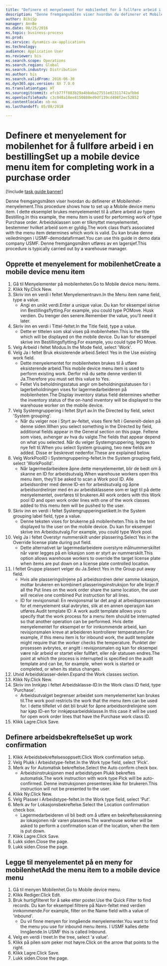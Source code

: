 ```yaml
--- 
title: "Definere et menyelement for mobilenhet for å fullføre arbeid i en bestilling"
description: "Denne fremgangsmåten viser hvordan du definerer et Mobilenhet-menyelement."
author: BibiSp
manager: AnnBe
ms.date: 08/25/2016
ms.topic: business-process
ms.prod: 
ms.service: dynamics-ax-applications
ms.technology: 
audience: Application User
ms.reviewer: bis
ms.search.scope: Operations
ms.search.region: Global
ms.search.industry: Distribution
ms.author: bis
ms.search.validFrom: 2016-06-30
ms.dyn365.ops.version: AX 7.0.0
ms.translationtype: HT
ms.sourcegitcommit: efcb77ff883b29a4bbaba27551e02311742afbbd
ms.openlocfilehash: c3c048a18ee8150880ed9df139cd498f2ec52852
ms.contentlocale: nb-no
ms.lasthandoff: 05/08/2018

---
```

# <a name="set-up-a-mobile-device-menu-item-for-completing-work-in-a-purchase-order"></a><span data-ttu-id="3af1e-103">Definere et menyelement for mobilenhet for å fullføre arbeid i en bestilling</span><span class="sxs-lookup"><span data-stu-id="3af1e-103">Set up a mobile device menu item for completing work in a purchase order</span></span>

[!include [task guide banner](../../includes/task-guide-banner.md)]

<span data-ttu-id="3af1e-104">Denne fremgangsmåten viser hvordan du definerer et Mobilenhet-menyelement.</span><span class="sxs-lookup"><span data-stu-id="3af1e-104">This procedure shows how to set up a Mobile device menu item.</span></span> <span data-ttu-id="3af1e-105">I dette eksemplet brukes menyelementet til å utføre arbeid av typen Bestilling.</span><span class="sxs-lookup"><span data-stu-id="3af1e-105">In this example, the menu item is used for performing work of type Purchase order.</span></span> <span data-ttu-id="3af1e-106">Arbeidsklassen som er tilknyttet menyelementet, bestemmer hvilket arbeid som er gyldig.</span><span class="sxs-lookup"><span data-stu-id="3af1e-106">The work class that’s associated with the menu item determines which work is valid.</span></span> <span data-ttu-id="3af1e-107">Du kan bruke denne veiledningen i USMF-demodatafirmaet.</span><span class="sxs-lookup"><span data-stu-id="3af1e-107">You can use this guide in demo data company USMF.</span></span> <span data-ttu-id="3af1e-108">Denne fremgangsmåten utføres av en lagersjef.</span><span class="sxs-lookup"><span data-stu-id="3af1e-108">This procedure is typically carried out by a warehouse manager.</span></span>


## <a name="create-a-mobile-device-menu-item"></a><span data-ttu-id="3af1e-109">Opprette et menyelement for mobilenhet</span><span class="sxs-lookup"><span data-stu-id="3af1e-109">Create a mobile device menu item</span></span>
1. <span data-ttu-id="3af1e-110">Gå til Menyelementer på mobilenheten.</span><span class="sxs-lookup"><span data-stu-id="3af1e-110">Go to Mobile device menu items.</span></span>
2. <span data-ttu-id="3af1e-111">Klikk Ny.</span><span class="sxs-lookup"><span data-stu-id="3af1e-111">Click New.</span></span>
3. <span data-ttu-id="3af1e-112">Skriv inn en verdi i feltet Menyelementnavn.</span><span class="sxs-lookup"><span data-stu-id="3af1e-112">In the Menu item name field, type a value.</span></span>
    * <span data-ttu-id="3af1e-113">Angi en unikt verdi.</span><span class="sxs-lookup"><span data-stu-id="3af1e-113">Enter a unique value.</span></span> <span data-ttu-id="3af1e-114">Du kan for eksempel skrive inn Bestillingsflytting.</span><span class="sxs-lookup"><span data-stu-id="3af1e-114">For example, you could type POMove.</span></span> <span data-ttu-id="3af1e-115">Husk verdien. Du trenger den senere.</span><span class="sxs-lookup"><span data-stu-id="3af1e-115">Remember the value, you'll need it later.</span></span>  
4. <span data-ttu-id="3af1e-116">Skriv inn en verdi i Tittel-feltet.</span><span class="sxs-lookup"><span data-stu-id="3af1e-116">In the Title field, type a value.</span></span>
    * <span data-ttu-id="3af1e-117">Dette er tittelen som skal vises på mobilenheten.</span><span class="sxs-lookup"><span data-stu-id="3af1e-117">This is the title which will be displayed on the mobile device.</span></span> <span data-ttu-id="3af1e-118">Du kan for eksempel skrive inn Bestillingsflytting.</span><span class="sxs-lookup"><span data-stu-id="3af1e-118">For example, you could type PO Move.</span></span>  
5. <span data-ttu-id="3af1e-119">Velg Arbeid i feltet Modus.</span><span class="sxs-lookup"><span data-stu-id="3af1e-119">In the Mode field, select 'Work'.</span></span>
6. <span data-ttu-id="3af1e-120">Velg Ja i feltet Bruk eksisterende arbeid.</span><span class="sxs-lookup"><span data-stu-id="3af1e-120">Select Yes in the Use existing work field.</span></span>
    * <span data-ttu-id="3af1e-121">Dette menyelementet for mobilenheten brukes til å utføre eksisterende arbeid.</span><span class="sxs-lookup"><span data-stu-id="3af1e-121">This mobile device menu item is used to perform existing work.</span></span> <span data-ttu-id="3af1e-122">Derfor må du sette denne verdien til Ja.</span><span class="sxs-lookup"><span data-stu-id="3af1e-122">Therefore you must set this value to Yes.</span></span>  
    * <span data-ttu-id="3af1e-123">Feltet Vis beholdningsstatus angir om beholdningsstatusen for i lagerbeholdningen vises for lagermedarbeideren på mobilenheten.</span><span class="sxs-lookup"><span data-stu-id="3af1e-123">The Display inventory status field determines whether the inventory status of the on-hand inventory will be displayed to the warehouse worker on the mobile device.</span></span>  
7. <span data-ttu-id="3af1e-124">Velg Systemgruppering i feltet Styrt av.</span><span class="sxs-lookup"><span data-stu-id="3af1e-124">In the Directed by field, select 'System grouping'.</span></span>
    * <span data-ttu-id="3af1e-125">Når du velger noe i Styrt av-feltet, vises flere felt i Generelt-delen på denne siden.</span><span class="sxs-lookup"><span data-stu-id="3af1e-125">When you select something in the Directed by field, additional fields appear in the General section on this page.</span></span> <span data-ttu-id="3af1e-126">Feltene som vises, avhenger av hva du valgte.</span><span class="sxs-lookup"><span data-stu-id="3af1e-126">The fields that appear depend on what you selected.</span></span> <span data-ttu-id="3af1e-127">Når du velger Systemgruppering, legges to nye felt til.</span><span class="sxs-lookup"><span data-stu-id="3af1e-127">When you select System grouping, two new fields are added.</span></span> <span data-ttu-id="3af1e-128">Disse er beskrevet nedenfor.</span><span class="sxs-lookup"><span data-stu-id="3af1e-128">These are explained below.</span></span>  
8. <span data-ttu-id="3af1e-129">Velg WorkPoolID i Systemgruppering-feltet.</span><span class="sxs-lookup"><span data-stu-id="3af1e-129">In the System grouping field, select 'WorkPoolId'.</span></span>
    * <span data-ttu-id="3af1e-130">Når lagermedarbeidere åpne dette menyelementet, blir de bedt om å skanne en ID for arbeidsutvalg.</span><span class="sxs-lookup"><span data-stu-id="3af1e-130">When warehouse workers open this menu item, they’ll be asked to scan a Work pool ID.</span></span> <span data-ttu-id="3af1e-131">Alle arbeidsordrer med denne ID-en for arbeidsutvalg og åpne arbeidsordrelinjer med én av arbeidsklassene som er lagt til på dette menyelementet, overføres til brukeren.</span><span class="sxs-lookup"><span data-stu-id="3af1e-131">All work orders with this Work pool ID and open work order lines with one of the work classes added to this menu item will be pushed to the user.</span></span>  
9. <span data-ttu-id="3af1e-132">Skriv inn en verdi i feltet Systemgrupperingsetikett.</span><span class="sxs-lookup"><span data-stu-id="3af1e-132">In the System grouping label field, type a value.</span></span>
    * <span data-ttu-id="3af1e-133">Denne teksten vises for brukerne på mobilenheten.</span><span class="sxs-lookup"><span data-stu-id="3af1e-133">This is the text displayed to the user on the mobile device.</span></span> <span data-ttu-id="3af1e-134">Du kan for eksempel skrive inn Arbeidsutvalg.</span><span class="sxs-lookup"><span data-stu-id="3af1e-134">For example, you could type Work pool.</span></span>  
10. <span data-ttu-id="3af1e-135">Velg Ja i feltet Overstyr nummerskilt under plassering.</span><span class="sxs-lookup"><span data-stu-id="3af1e-135">Select Yes in the Override license plate during put field.</span></span>
    * <span data-ttu-id="3af1e-136">Dette alternativet lar lagermedarbeidere overstyre målnummerskiltet når varer legges på en lokasjon som er styrt av nummerskilt.</span><span class="sxs-lookup"><span data-stu-id="3af1e-136">This option allows warehouse workers to override the target license plate when items are put down on a license plate controlled location.</span></span>  
11. <span data-ttu-id="3af1e-137">I feltet Gruppe plassert velger du Ja.</span><span class="sxs-lookup"><span data-stu-id="3af1e-137">Select Yes in the Group put away field.</span></span>
    * <span data-ttu-id="3af1e-138">Hvis alle plasseringslinjene på arbeidsordren deler samme lokasjon, mottar brukeren en kombinert plasseringsinstruksjon for alle linjer.</span><span class="sxs-lookup"><span data-stu-id="3af1e-138">If all the Put lines on the work order share the same location, the user will receive one combined Put instruction for all lines.</span></span>  
    * <span data-ttu-id="3af1e-139">ID for revisjonsmal: En revisjonsmal lar det angi at arbeidsprosessen for et menyelement skal avbrytes, slik at en annen operasjon kan utføres.</span><span class="sxs-lookup"><span data-stu-id="3af1e-139">Audit template ID: A work audit template allows you to specify that the work process for a menu item should be interrupted so that another operation can be performed.</span></span> <span data-ttu-id="3af1e-140">Hvis dette menyelementet for eksempel er for innkommende arbeid, kan revisjonsmalen kreve at arbeideren kontrollerer temperaturen.</span><span class="sxs-lookup"><span data-stu-id="3af1e-140">For example, if this menu item is for inbound work, the audit template might require that the worker checks the temperature.</span></span> <span data-ttu-id="3af1e-141">Punktet der prosessen avbrytes, er angitt i revisjonsmalen og kan for eksempel være når arbeid er startet eller fullført, eller når statusen endres.</span><span class="sxs-lookup"><span data-stu-id="3af1e-141">The point at which the process is interrupted is specified on the audit template and can be, for example, when work is started or completed, or when its status changes.</span></span>  
12. <span data-ttu-id="3af1e-142">Utvid Arbeidsklasser-delen.</span><span class="sxs-lookup"><span data-stu-id="3af1e-142">Expand the Work classes section.</span></span>
13. <span data-ttu-id="3af1e-143">Klikk Ny.</span><span class="sxs-lookup"><span data-stu-id="3af1e-143">Click New.</span></span>
14. <span data-ttu-id="3af1e-144">Skriv inn Innkjøp i feltet Arbeidsklasse-ID.</span><span class="sxs-lookup"><span data-stu-id="3af1e-144">In the Work class ID field, type 'Purchase'.</span></span>
    * <span data-ttu-id="3af1e-145">Arbeidsutvalget begrenser arbeidet som menyelementet kan brukes til.</span><span class="sxs-lookup"><span data-stu-id="3af1e-145">The work pool restricts the work that the menu item can be used for.</span></span> <span data-ttu-id="3af1e-146">I dette tilfellet vil det bli brukt for åpne arbeidsordrelinjene som har kjøp ID-en for innkjøpsarbeidsklasse.</span><span class="sxs-lookup"><span data-stu-id="3af1e-146">In this case it will be used for open work order lines that have the Purchase work class ID.</span></span>  
15. <span data-ttu-id="3af1e-147">Klikk Lagre.</span><span class="sxs-lookup"><span data-stu-id="3af1e-147">Click Save.</span></span>

## <a name="set-up-work-confirmation"></a><span data-ttu-id="3af1e-148">Definere arbeidsbekreftelse</span><span class="sxs-lookup"><span data-stu-id="3af1e-148">Set up work confirmation</span></span>
1. <span data-ttu-id="3af1e-149">Klikk Arbeidsbekreftelsesoppsett.</span><span class="sxs-lookup"><span data-stu-id="3af1e-149">Click Work confirmation setup.</span></span>
2. <span data-ttu-id="3af1e-150">Velg Plukk i Arbeidstype-feltet.</span><span class="sxs-lookup"><span data-stu-id="3af1e-150">In the Work type field, select 'Pick'.</span></span>
3. <span data-ttu-id="3af1e-151">Merk av for Automatisk bekreftelse.</span><span class="sxs-lookup"><span data-stu-id="3af1e-151">Select the Auto confirm check box.</span></span>
    * <span data-ttu-id="3af1e-152">Arbeidsinstruksjonen med arbeidstypen Plukk bekreftes automatisk.</span><span class="sxs-lookup"><span data-stu-id="3af1e-152">The work instruction with work type Pick will be auto-confirmed.</span></span> <span data-ttu-id="3af1e-153">Denne instruksjonen presenteres ikke for brukeren.</span><span class="sxs-lookup"><span data-stu-id="3af1e-153">This instruction will not be presented to the user.</span></span>  
4. <span data-ttu-id="3af1e-154">Klikk Ny.</span><span class="sxs-lookup"><span data-stu-id="3af1e-154">Click New.</span></span>
5. <span data-ttu-id="3af1e-155">Velg Plasser i Arbeidstype-feltet.</span><span class="sxs-lookup"><span data-stu-id="3af1e-155">In the Work type field, select 'Put'.</span></span>
6. <span data-ttu-id="3af1e-156">Merk av for Lokasjonsbekreftelse.</span><span class="sxs-lookup"><span data-stu-id="3af1e-156">Select the Location confirmation check box.</span></span>
    * <span data-ttu-id="3af1e-157">Lagermedarbeideren vil bli bedt om å utføre en bekreftelsesskanning av lokasjonen når varen plasseres.</span><span class="sxs-lookup"><span data-stu-id="3af1e-157">The warehouse worker will be asked to perform a confirmation scan of the location, when the item is put down.</span></span>  
7. <span data-ttu-id="3af1e-158">Klikk Lagre.</span><span class="sxs-lookup"><span data-stu-id="3af1e-158">Click Save.</span></span>
8. <span data-ttu-id="3af1e-159">Lukk siden.</span><span class="sxs-lookup"><span data-stu-id="3af1e-159">Close the page.</span></span>
9. <span data-ttu-id="3af1e-160">Lukk siden.</span><span class="sxs-lookup"><span data-stu-id="3af1e-160">Close the page.</span></span>

## <a name="add-the-menu-item-to-a-mobile-device-menu"></a><span data-ttu-id="3af1e-161">Legge til menyelementet på en meny for mobilenhet</span><span class="sxs-lookup"><span data-stu-id="3af1e-161">Add the menu item to a mobile device menu</span></span>
1. <span data-ttu-id="3af1e-162">Gå til menyen Mobilenhet.</span><span class="sxs-lookup"><span data-stu-id="3af1e-162">Go to Mobile device menu.</span></span>
2. <span data-ttu-id="3af1e-163">Klikk Rediger.</span><span class="sxs-lookup"><span data-stu-id="3af1e-163">Click Edit.</span></span>
3. <span data-ttu-id="3af1e-164">Bruk hurtigfilteret for å søke etter poster.</span><span class="sxs-lookup"><span data-stu-id="3af1e-164">Use the Quick Filter to find records.</span></span> <span data-ttu-id="3af1e-165">Du kan for eksempel filtrere på Navn-feltet med verdien innkommende.</span><span class="sxs-lookup"><span data-stu-id="3af1e-165">For example, filter on the Name field with a value of 'inbound'.</span></span>
    * <span data-ttu-id="3af1e-166">Du vil finne menyen for inngående menyelementer.</span><span class="sxs-lookup"><span data-stu-id="3af1e-166">You want to find the menu you use for inbound menu items.</span></span> <span data-ttu-id="3af1e-167">I USMF kalles dette Inngående.</span><span class="sxs-lookup"><span data-stu-id="3af1e-167">In USMF this is called Inbound.</span></span>  
4. <span data-ttu-id="3af1e-168">Velg en verdi i treet.</span><span class="sxs-lookup"><span data-stu-id="3af1e-168">In the tree, select 'a value'.</span></span>
5. <span data-ttu-id="3af1e-169">Klikk på pilen som peker mot høyre.</span><span class="sxs-lookup"><span data-stu-id="3af1e-169">Click on the arrow that points to the right.</span></span>
6. <span data-ttu-id="3af1e-170">Klikk Lagre.</span><span class="sxs-lookup"><span data-stu-id="3af1e-170">Click Save.</span></span>
7. <span data-ttu-id="3af1e-171">Lukk siden.</span><span class="sxs-lookup"><span data-stu-id="3af1e-171">Close the page.</span></span>


